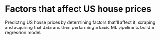 # Factors that affect US house prices 

Predicting US house prices by determining factors that'll affect it, scraping and acquiring that data and then performing a basic ML pipeline to build a regression model.
